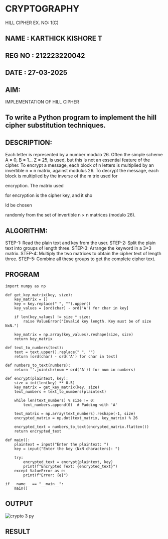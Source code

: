 # CRYPTOGRAPHY
HILL CIPHER
EX. NO: 1(C)

## NAME : KARTHICK KISHORE T
## REG NO : 212223220042
## DATE : 27-03-2025

## AIM:
 
 IMPLEMENTATION OF HILL CIPHER
 
## To write a Python program to implement the hill cipher substitution techniques.

## DESCRIPTION:

Each letter is represented by a number modulo 26. Often the simple scheme A = 0, B
= 1... Z = 25, is used, but this is not an essential feature of the cipher. To encrypt a message, each block of n letters is  multiplied by an invertible n × n matrix, against modulus 26. To
decrypt the message, each block is multiplied by the inverse of the m trix used for
 
encryption. The matrix used
 
for encryption is the cipher key, and it sho
 
ld be chosen
 
randomly from the set of invertible n × n matrices (modulo 26).


## ALGORITHM:

STEP-1: Read the plain text and key from the user. STEP-2: Split the plain text into groups of length three. STEP-3: Arrange the keyword in a 3*3 matrix.
STEP-4: Multiply the two matrices to obtain the cipher text of length three.
STEP-5: Combine all these groups to get the complete cipher text.

## PROGRAM 

```
import numpy as np

def get_key_matrix(key, size):
    key_matrix = []
    key = key.replace(" ", "").upper()
    key_values = [ord(char) - ord('A') for char in key]
    
    if len(key_values) != size * size:
        raise ValueError("Invalid key length. Key must be of size NxN.")
    
    key_matrix = np.array(key_values).reshape(size, size)
    return key_matrix

def text_to_numbers(text):
    text = text.upper().replace(" ", "")
    return [ord(char) - ord('A') for char in text]

def numbers_to_text(numbers):
    return ''.join(chr(num + ord('A')) for num in numbers)

def encrypt(plaintext, key):
    size = int(len(key) ** 0.5)
    key_matrix = get_key_matrix(key, size)
    text_numbers = text_to_numbers(plaintext)
    
    while len(text_numbers) % size != 0:
        text_numbers.append(0)  # Padding with 'A'
    
    text_matrix = np.array(text_numbers).reshape(-1, size)
    encrypted_matrix = np.dot(text_matrix, key_matrix) % 26
    
    encrypted_text = numbers_to_text(encrypted_matrix.flatten())
    return encrypted_text

def main():
    plaintext = input("Enter the plaintext: ")
    key = input("Enter the key (NxN characters): ")
    
    try:
        encrypted_text = encrypt(plaintext, key)
        print(f"Encrypted Text: {encrypted_text}")
    except ValueError as e:
        print(f"Error: {e}")

if __name__ == "__main__":
    main()
```

## OUTPUT

![crypto 3 py](https://github.com/user-attachments/assets/9c6fa72d-4c97-4aee-982d-0cfb09e03541)

## RESULT
